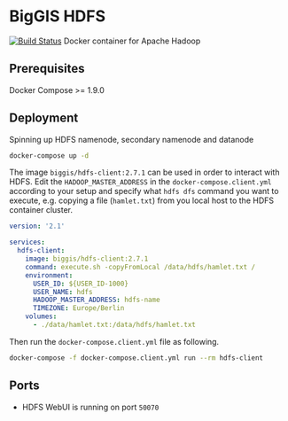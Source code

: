 # BigGIS HDFS
[![Build Status](https://api.travis-ci.org/biggis-project/biggis-hdfs.svg)](https://travis-ci.org/biggis-project/biggis-hdfs)
Docker container for Apache Hadoop


## Prerequisites
Docker Compose >= 1.9.0

## Deployment
Spinning up HDFS namenode, secondary namenode and datanode
```sh
docker-compose up -d
```
The image ```biggis/hdfs-client:2.7.1``` can be used in order to interact with HDFS. Edit the ```HADOOP_MASTER_ADDRESS``` in the ```docker-compose.client.yml``` according to your setup and specify what ```hdfs dfs``` command you want to execute, e.g. copying a file (```hamlet.txt```) from you local host to the HDFS container cluster.
```yaml
version: '2.1'

services:
  hdfs-client:
    image: biggis/hdfs-client:2.7.1
    command: execute.sh -copyFromLocal /data/hdfs/hamlet.txt /
    environment:
      USER_ID: ${USER_ID-1000}
      USER_NAME: hdfs
      HADOOP_MASTER_ADDRESS: hdfs-name
      TIMEZONE: Europe/Berlin
    volumes:
      - ./data/hamlet.txt:/data/hdfs/hamlet.txt
```
Then run the ```docker-compose.client.yml``` file as following.
```sh
docker-compose -f docker-compose.client.yml run --rm hdfs-client
```

## Ports
- HDFS WebUI is running on port `50070`
